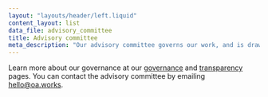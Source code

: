 ```yaml
---
layout: "layouts/header/left.liquid"
content_layout: list
data_file: advisory_committee
title: Advisory committee
meta_description: "Our advisory committee governs our work, and is drawn from the community members we serve and that share our values."
---
```


 Learn more about our governance at our [governance](https://oa.works/policies/governance/) and [transparency](https://oa.works/policies/transparency/) pages. You can contact the advisory committee by emailing [hello@oa.works](mailto:hello@oa.works).
